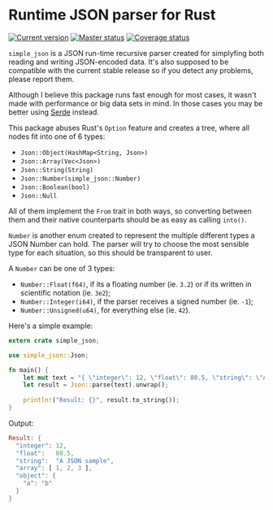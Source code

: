Runtime JSON parser for Rust
============================
[![Current version](https://crates.io/crates/simple_json)](https://img.shields.io/crates/v/simple_json.svg)
[![Master status](https://travis-ci.org/Rafagd/json-rs.svg?branch=master)](https://travis-ci.org/Rafagd/json-rs) 
[![Coverage status](https://coveralls.io/repos/github/Rafagd/json-rs/badge.svg?branch=master)](https://coveralls.io/github/Rafagd/json-rs?branch=master)

`simple_json` is a JSON run-time recursive parser created for simplyfing both reading and writing JSON-encoded data. It's also supposed to be compatible with the current stable release so if you detect any problems, please report them.

Although I believe this package runs fast enough for most cases, it wasn't made with performance or big data sets in mind. In those cases you may be better using [Serde](https://github.com/serde-rs/serde) instead.

This package abuses Rust's `Option` feature and creates a tree, where all nodes fit into one of 6 types:

- `Json::Object(HashMap<String, Json>)`
- `Json::Array(Vec<Json>)`
- `Json::String(String)`
- `Json::Number(simple_json::Number)`
- `Json::Boolean(bool)`
- `Json::Null`

All of them implement the `From` trait in both ways, so converting between them and their native counterparts should be as easy as calling `into()`.

`Number` is another enum created to represent the multiple different types a JSON Number can hold. The parser will try to choose the most sensible type for each situation, so this should be transparent to user.

A `Number` can be one of 3 types:

- `Number::Float(f64)`, if its a floating number (ie. `3.2`) or if its written in scientific notation (ie. `3e2`);
- `Number::Integer(i64)`, if the parser receives a signed number (ie. `-1`);
- `Number::Unsigned(u64)`, for everything else (ie. `42`).

Here's a simple example:

```rust
extern crate simple_json;

use simple_json::Json;

fn main() {
    let mut text = "{ \"integer\": 12, \"float\": 80.5, \"string\": \"A JSON sample\", \"array\": [ 1, 2, 3 ], \"object\": { \"a\": \"b\" } }";
    let result = Json::parse(text).unwrap();
    
    println!("Result: {}", result.to_string());
}
```

Output:

```rust
Result: {
  "integer": 12,
  "float":   80.5,
  "string":  "A JSON sample",
  "array": [ 1, 2, 3 ],
  "object": {
    "a": "b"
  }
}
```
